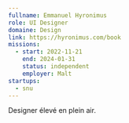```yaml
---
fullname: Emmanuel Hyronimus
role: UI Designer
domaine: Design
link: https://hyronimus.com/book
missions:
  - start: 2022-11-21
    end: 2024-01-31
    status: independent
    employer: Malt
startups:
  - snu
---
```


Designer élevé en plein air.
